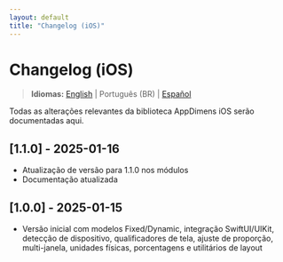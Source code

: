 ```yaml
---
layout: default
title: "Changelog (iOS)"
---
```


# Changelog (iOS)

> **Idiomas:** [English](../../../iOS/CHANGELOG.md) | Português (BR) | [Español](../../es/iOS/CHANGELOG.md)

Todas as alterações relevantes da biblioteca AppDimens iOS serão documentadas aqui.

## [1.1.0] - 2025-01-16
- Atualização de versão para 1.1.0 nos módulos
- Documentação atualizada

## [1.0.0] - 2025-01-15
- Versão inicial com modelos Fixed/Dynamic, integração SwiftUI/UIKit, detecção de dispositivo, qualificadores de tela, ajuste de proporção, multi-janela, unidades físicas, porcentagens e utilitários de layout
